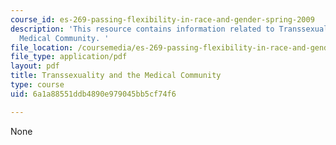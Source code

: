 ```yaml
---
course_id: es-269-passing-flexibility-in-race-and-gender-spring-2009
description: 'This resource contains information related to Transsexuality and the
  Medical Community. '
file_location: /coursemedia/es-269-passing-flexibility-in-race-and-gender-spring-2009/6a1a88551ddb4890e979045bb5cf74f6_MITES_269S09_lec9_Class9.pdf
file_type: application/pdf
layout: pdf
title: Transsexuality and the Medical Community
type: course
uid: 6a1a88551ddb4890e979045bb5cf74f6

---
```

None